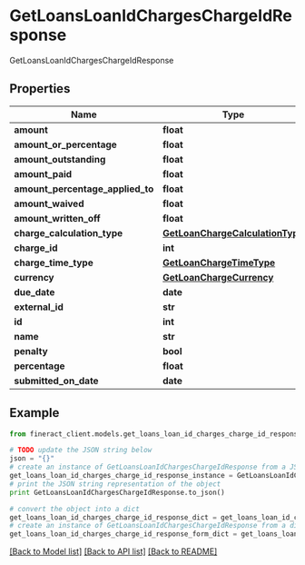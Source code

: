 # GetLoansLoanIdChargesChargeIdResponse

GetLoansLoanIdChargesChargeIdResponse

## Properties

Name | Type | Description | Notes
------------ | ------------- | ------------- | -------------
**amount** | **float** |  | [optional] 
**amount_or_percentage** | **float** |  | [optional] 
**amount_outstanding** | **float** |  | [optional] 
**amount_paid** | **float** |  | [optional] 
**amount_percentage_applied_to** | **float** |  | [optional] 
**amount_waived** | **float** |  | [optional] 
**amount_written_off** | **float** |  | [optional] 
**charge_calculation_type** | [**GetLoanChargeCalculationType**](GetLoanChargeCalculationType.md) |  | [optional] 
**charge_id** | **int** |  | [optional] 
**charge_time_type** | [**GetLoanChargeTimeType**](GetLoanChargeTimeType.md) |  | [optional] 
**currency** | [**GetLoanChargeCurrency**](GetLoanChargeCurrency.md) |  | [optional] 
**due_date** | **date** |  | [optional] 
**external_id** | **str** |  | [optional] 
**id** | **int** |  | [optional] 
**name** | **str** |  | [optional] 
**penalty** | **bool** |  | [optional] 
**percentage** | **float** |  | [optional] 
**submitted_on_date** | **date** |  | [optional] 

## Example

```python
from fineract_client.models.get_loans_loan_id_charges_charge_id_response import GetLoansLoanIdChargesChargeIdResponse

# TODO update the JSON string below
json = "{}"
# create an instance of GetLoansLoanIdChargesChargeIdResponse from a JSON string
get_loans_loan_id_charges_charge_id_response_instance = GetLoansLoanIdChargesChargeIdResponse.from_json(json)
# print the JSON string representation of the object
print GetLoansLoanIdChargesChargeIdResponse.to_json()

# convert the object into a dict
get_loans_loan_id_charges_charge_id_response_dict = get_loans_loan_id_charges_charge_id_response_instance.to_dict()
# create an instance of GetLoansLoanIdChargesChargeIdResponse from a dict
get_loans_loan_id_charges_charge_id_response_form_dict = get_loans_loan_id_charges_charge_id_response.from_dict(get_loans_loan_id_charges_charge_id_response_dict)
```
[[Back to Model list]](../README.md#documentation-for-models) [[Back to API list]](../README.md#documentation-for-api-endpoints) [[Back to README]](../README.md)



